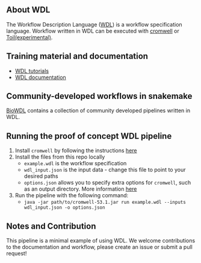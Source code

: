 ## About WDL
The Workflow Description Language ([WDL](https://openwdl.org/)) is a workflow specification language. Workflow written in WDL can be executed with [cromwell](https://cromwell.readthedocs.io/en/stable/) or [Toil(experimental)](https://toil.readthedocs.io/en/latest/gettingStarted/quickStart.html#running-a-basic-wdl-workflow).

## Training material and documentation
- [WDL tutorials](https://support.terra.bio/hc/en-us/sections/360007347652-WDL-Tutorials)
- [WDL documentation](https://support.terra.bio/hc/en-us/sections/360007274612-WDL-Documentation)

## Community-developed workflows in snakemake
[BioWDL](https://github.com/biowdl) contains a collection of community developed pipelines written in WDL.

## Running the proof of concept WDL pipeline

1. Install `cromwell` by following the instructions [here](https://support.terra.bio/hc/en-us/articles/360037487871)
2. Install the files from this repo locally
   - `example.wdl` is the workflow specification
   - `wdl_input.json` is the input data - change this file to point to your desired paths
   - `options.json` allows you to specify extra options for `cromwell`, such as an output directory. More information [here](https://cromwell.readthedocs.io/en/stable/wf_options/Overview/)
3. Run the pipeline with the following command:
    - `java -jar path/to/cromwell-53.1.jar run example.wdl --inputs wdl_input.json -o options.json`

## Notes and Contribution
This pipeline is a minimal example of using WDL. We welcome contributions to the documentation and workflow, please create an issue or submit a pull request!
